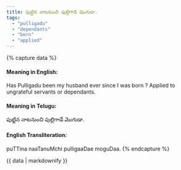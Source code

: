 ```yaml
---
title: పుట్టిన నాటనుంచి పుల్లిగాడే మొగుడా.
tags:
  - "pulligadu"
  - "dependants"
  - "born"
  - "applied"
---
```


{% capture data %}
#### Meaning in English:
Has Pulligadu been my husband ever since I was born ?
Applied to ungrateful servants or dependants.

#### Meaning in Telugu:
పుట్టిన నాటనుంచి పుల్లిగాడే మొగుడా.

#### English Transliteration:
puTTina naaTanuMchi pulligaaDae moguDaa.
{% endcapture %}

{{ data | markdownify }}

